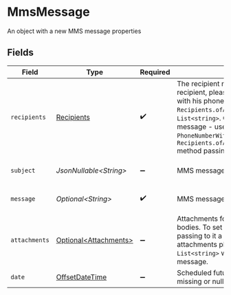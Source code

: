# MmsMessage

An object with a new MMS message properties


## Fields

| Field                                                                                                                                                                                                                                                                                                                                                                                                                                                                                                                                                                                                                                                                                  | Type                                                                                                                                                                                                                                                                                                                                                                                                                                                                                                                                                                                                                                                                                   | Required                                                                                                                                                                                                                                                                                                                                                                                                                                                                                                                                                                                                                                                                               | Description                                                                                                                                                                                                                                                                                                                                                                                                                                                                                                                                                                                                                                                                            | Example                                                                                                                                                                                                                                                                                                                                                                                                                                                                                                                                                                                                                                                                                |
| -------------------------------------------------------------------------------------------------------------------------------------------------------------------------------------------------------------------------------------------------------------------------------------------------------------------------------------------------------------------------------------------------------------------------------------------------------------------------------------------------------------------------------------------------------------------------------------------------------------------------------------------------------------------------------------- | -------------------------------------------------------------------------------------------------------------------------------------------------------------------------------------------------------------------------------------------------------------------------------------------------------------------------------------------------------------------------------------------------------------------------------------------------------------------------------------------------------------------------------------------------------------------------------------------------------------------------------------------------------------------------------------- | -------------------------------------------------------------------------------------------------------------------------------------------------------------------------------------------------------------------------------------------------------------------------------------------------------------------------------------------------------------------------------------------------------------------------------------------------------------------------------------------------------------------------------------------------------------------------------------------------------------------------------------------------------------------------------------- | -------------------------------------------------------------------------------------------------------------------------------------------------------------------------------------------------------------------------------------------------------------------------------------------------------------------------------------------------------------------------------------------------------------------------------------------------------------------------------------------------------------------------------------------------------------------------------------------------------------------------------------------------------------------------------------- | -------------------------------------------------------------------------------------------------------------------------------------------------------------------------------------------------------------------------------------------------------------------------------------------------------------------------------------------------------------------------------------------------------------------------------------------------------------------------------------------------------------------------------------------------------------------------------------------------------------------------------------------------------------------------------------- |
| `recipients`                                                                                                                                                                                                                                                                                                                                                                                                                                                                                                                                                                                                                                                                           | [Recipients](../../models/components/Recipients.md)                                                                                                                                                                                                                                                                                                                                                                                                                                                                                                                                                                                                                                    | :heavy_check_mark:                                                                                                                                                                                                                                                                                                                                                                                                                                                                                                                                                                                                                                                                     | The recipient number or multiple recipients numbers of single message. To set one recipient, please use `Recipients.of(String)` method simply passing to it a `string` with his phone number. To set multiple recipients, please use `Recipients.ofArrayOfStrings(List.of(String,...))` method passing to it `List<string>`. Optionally you can also set custom id (user identifier) for each message - use `Recipients.of(PhoneNumberWithCid)` method passing `PhoneNumberWithCid` object (in case of single recipient) or `Recipients.ofArrayOfPhoneNumberWithCids(Recipients.of(PhoneNumberWithCid,...))` method passing List<PhoneNumberWithCid> (in case of multiple recipients). |                                                                                                                                                                                                                                                                                                                                                                                                                                                                                                                                                                                                                                                                                        |
| `subject`                                                                                                                                                                                                                                                                                                                                                                                                                                                                                                                                                                                                                                                                              | *JsonNullable\<String>*                                                                                                                                                                                                                                                                                                                                                                                                                                                                                                                                                                                                                                                                | :heavy_minus_sign:                                                                                                                                                                                                                                                                                                                                                                                                                                                                                                                                                                                                                                                                     | MMS message subject                                                                                                                                                                                                                                                                                                                                                                                                                                                                                                                                                                                                                                                                    | To jest temat wiadomości                                                                                                                                                                                                                                                                                                                                                                                                                                                                                                                                                                                                                                                               |
| `message`                                                                                                                                                                                                                                                                                                                                                                                                                                                                                                                                                                                                                                                                              | *Optional\<String>*                                                                                                                                                                                                                                                                                                                                                                                                                                                                                                                                                                                                                                                                    | :heavy_check_mark:                                                                                                                                                                                                                                                                                                                                                                                                                                                                                                                                                                                                                                                                     | MMS message content                                                                                                                                                                                                                                                                                                                                                                                                                                                                                                                                                                                                                                                                    | To jest treść wiadomości                                                                                                                                                                                                                                                                                                                                                                                                                                                                                                                                                                                                                                                               |
| `attachments`                                                                                                                                                                                                                                                                                                                                                                                                                                                                                                                                                                                                                                                                          | [Optional\<Attachments>](../../models/components/Attachments.md)                                                                                                                                                                                                                                                                                                                                                                                                                                                                                                                                                                                                                       | :heavy_minus_sign:                                                                                                                                                                                                                                                                                                                                                                                                                                                                                                                                                                                                                                                                     | Attachments for the message. You can pass here images, audio and video files bodies. To set one attachment please use `Attachments.of(String)` method simply passing to it a `string` with attachment body encoded by `base64`. To set multiple attachments please use `Attachments.of(List.of(String,...))` method passing to it `List<string>` with attachments bodies encoded by `base64`. Max 3 attachments per message.                                                                                                                                                                                                                                                           |                                                                                                                                                                                                                                                                                                                                                                                                                                                                                                                                                                                                                                                                                        |
| `date`                                                                                                                                                                                                                                                                                                                                                                                                                                                                                                                                                                                                                                                                                 | [OffsetDateTime](https://docs.oracle.com/javase/8/docs/api/java/time/OffsetDateTime.html)                                                                                                                                                                                                                                                                                                                                                                                                                                                                                                                                                                                              | :heavy_minus_sign:                                                                                                                                                                                                                                                                                                                                                                                                                                                                                                                                                                                                                                                                     | Scheduled future date and time of sending the message (in ISO 8601 format). If missing or null - message will be sent immediately                                                                                                                                                                                                                                                                                                                                                                                                                                                                                                                                                      | <nil>                                                                                                                                                                                                                                                                                                                                                                                                                                                                                                                                                                                                                                                                                  |